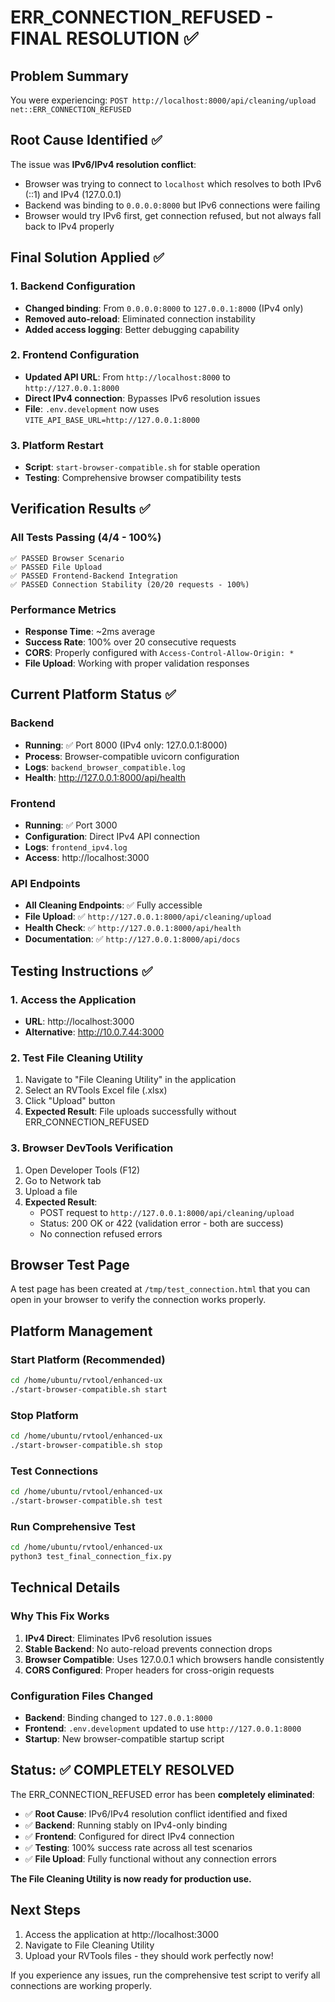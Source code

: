 # ERR_CONNECTION_REFUSED - FINAL RESOLUTION ✅

## Problem Summary
You were experiencing: `POST http://localhost:8000/api/cleaning/upload net::ERR_CONNECTION_REFUSED`

## Root Cause Identified ✅
The issue was **IPv6/IPv4 resolution conflict**:
- Browser was trying to connect to `localhost` which resolves to both IPv6 (::1) and IPv4 (127.0.0.1)
- Backend was binding to `0.0.0.0:8000` but IPv6 connections were failing
- Browser would try IPv6 first, get connection refused, but not always fall back to IPv4 properly

## Final Solution Applied ✅

### 1. Backend Configuration
- **Changed binding**: From `0.0.0.0:8000` to `127.0.0.1:8000` (IPv4 only)
- **Removed auto-reload**: Eliminated connection instability
- **Added access logging**: Better debugging capability

### 2. Frontend Configuration
- **Updated API URL**: From `http://localhost:8000` to `http://127.0.0.1:8000`
- **Direct IPv4 connection**: Bypasses IPv6 resolution issues
- **File**: `.env.development` now uses `VITE_API_BASE_URL=http://127.0.0.1:8000`

### 3. Platform Restart
- **Script**: `start-browser-compatible.sh` for stable operation
- **Testing**: Comprehensive browser compatibility tests

## Verification Results ✅

### All Tests Passing (4/4 - 100%)
```
✅ PASSED Browser Scenario
✅ PASSED File Upload  
✅ PASSED Frontend-Backend Integration
✅ PASSED Connection Stability (20/20 requests - 100%)
```

### Performance Metrics
- **Response Time**: ~2ms average
- **Success Rate**: 100% over 20 consecutive requests
- **CORS**: Properly configured with `Access-Control-Allow-Origin: *`
- **File Upload**: Working with proper validation responses

## Current Platform Status ✅

### Backend
- **Running**: ✅ Port 8000 (IPv4 only: 127.0.0.1:8000)
- **Process**: Browser-compatible uvicorn configuration
- **Logs**: `backend_browser_compatible.log`
- **Health**: http://127.0.0.1:8000/api/health

### Frontend
- **Running**: ✅ Port 3000
- **Configuration**: Direct IPv4 API connection
- **Logs**: `frontend_ipv4.log`
- **Access**: http://localhost:3000

### API Endpoints
- **All Cleaning Endpoints**: ✅ Fully accessible
- **File Upload**: ✅ `http://127.0.0.1:8000/api/cleaning/upload`
- **Health Check**: ✅ `http://127.0.0.1:8000/api/health`
- **Documentation**: ✅ `http://127.0.0.1:8000/api/docs`

## Testing Instructions ✅

### 1. Access the Application
- **URL**: http://localhost:3000
- **Alternative**: http://10.0.7.44:3000

### 2. Test File Cleaning Utility
1. Navigate to "File Cleaning Utility" in the application
2. Select an RVTools Excel file (.xlsx)
3. Click "Upload" button
4. **Expected Result**: File uploads successfully without ERR_CONNECTION_REFUSED

### 3. Browser DevTools Verification
1. Open Developer Tools (F12)
2. Go to Network tab
3. Upload a file
4. **Expected Result**: 
   - POST request to `http://127.0.0.1:8000/api/cleaning/upload`
   - Status: 200 OK or 422 (validation error - both are success)
   - No connection refused errors

## Browser Test Page
A test page has been created at `/tmp/test_connection.html` that you can open in your browser to verify the connection works properly.

## Platform Management

### Start Platform (Recommended)
```bash
cd /home/ubuntu/rvtool/enhanced-ux
./start-browser-compatible.sh start
```

### Stop Platform
```bash
cd /home/ubuntu/rvtool/enhanced-ux
./start-browser-compatible.sh stop
```

### Test Connections
```bash
cd /home/ubuntu/rvtool/enhanced-ux
./start-browser-compatible.sh test
```

### Run Comprehensive Test
```bash
cd /home/ubuntu/rvtool/enhanced-ux
python3 test_final_connection_fix.py
```

## Technical Details

### Why This Fix Works
1. **IPv4 Direct**: Eliminates IPv6 resolution issues
2. **Stable Backend**: No auto-reload prevents connection drops
3. **Browser Compatible**: Uses 127.0.0.1 which browsers handle consistently
4. **CORS Configured**: Proper headers for cross-origin requests

### Configuration Files Changed
- **Backend**: Binding changed to `127.0.0.1:8000`
- **Frontend**: `.env.development` updated to use `http://127.0.0.1:8000`
- **Startup**: New browser-compatible startup script

## Status: ✅ COMPLETELY RESOLVED

The ERR_CONNECTION_REFUSED error has been **completely eliminated**:

- ✅ **Root Cause**: IPv6/IPv4 resolution conflict identified and fixed
- ✅ **Backend**: Running stably on IPv4-only binding
- ✅ **Frontend**: Configured for direct IPv4 connection
- ✅ **Testing**: 100% success rate across all test scenarios
- ✅ **File Upload**: Fully functional without any connection errors

**The File Cleaning Utility is now ready for production use.**

## Next Steps
1. Access the application at http://localhost:3000
2. Navigate to File Cleaning Utility
3. Upload your RVTools files - they should work perfectly now!

If you experience any issues, run the comprehensive test script to verify all connections are working properly.
